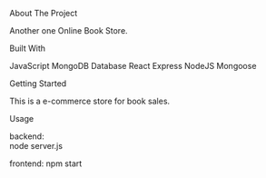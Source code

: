 About The Project

Another one Online Book Store.



Built With

JavaScript 
MongoDB Database
React
Express
NodeJS
Mongoose



Getting Started

This is a e-commerce store for book sales.



Usage

backend:  
   node server.js
   
frontend: 
   npm start
